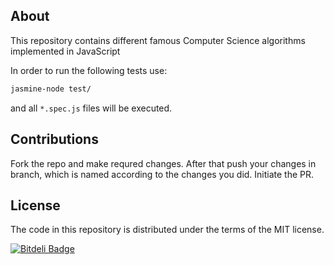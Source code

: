 ## About

This repository contains different famous Computer Science algorithms implemented in JavaScript

In order to run the following tests use:

```Bash
jasmine-node test/
```

and all `*.spec.js` files will be executed.

## Contributions

Fork the repo and make requred changes. After that push your changes in branch, which is named according to the changes you did.
Initiate the PR.

## License

The code in this repository is distributed under the terms of the MIT license.

[![Bitdeli Badge](https://d2weczhvl823v0.cloudfront.net/mgechev/javascript-algorithms/trend.png)](https://bitdeli.com/free "Bitdeli Badge")
